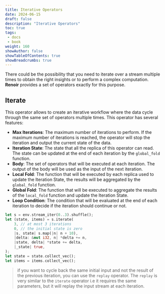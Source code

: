 ```yaml
---
title: Iterative Operators
date: 2024-06-15
draft: false
description: "Iterative Operators"
toc: true
tags:
 - docs
 - book
weight: 160
showAuthor: false
showTableOfContents: true
showBreadcrumbs: true
---
```


There could be the possibility that you need to iterate over a stream multiple times to obtain the right insights or to perform a complex computation. **Renoir** provides a set of operators exactly for this purpose.

## Iterate
This operator allows to create an iterative workflow where the data cycle through the same set of operators multiple times. This operator has several features:
- **Max Iterations**: The maximum number of iterations to perform. If the maximum number of iterations is reached, the operator will stop the iteration and output the current state of the data.
- **Iteration State**: The state that all the replica of this operator can read. The state can be updated at the end of each iteration by the `global_fold` function.
- **Body**: The set of operators that will be executed at each iteration. The output of the body will be used as the input of the next iteration.
- **Local Fold**: The function that will be executed by each replica used to update the Iteration State, the results will be aggregated by the `global_fold` function.
- **Global Fold**: The function that will be executed to aggregate the results of the `local_fold` function and update the Iteration State.
- **Loop Condition**: The condition that will be evaluated at the end of each iteration to decide if the iteration should continue or not.

```Rust
let s = env.stream_iter(0..3).shuffle();
let (state, items) = s.iterate(
    3, // at most 3 iterations
    0, // the initial state is zero
    |s, state| s.map(|n| n + 10),
    |delta: &mut i32, n| *delta += n,
    |state, delta| *state += delta,
    |_state| true,
);
let state = state.collect_vec();
let items = items.collect_vec();
```
> if you want to cycle back the same initial input and not the result of the previous iteration, you can use the `replay` operator. The `replay` is very similar to the `iterate` operator i.e it requires the same parameters, but it will replay the input stream at each iteration.
